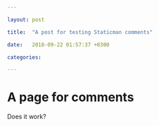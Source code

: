 ```yaml
---

layout: post

title:  "A post for testing Staticman comments"

date:   2018-09-22 01:57:37 +0300

categories: 

---
```


# A page for comments

Does it work?


